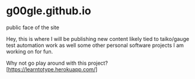 # g00gle.github.io
public face of the site

Hey, this is where I will be publishing new content likely tied to taiko/gauge test automation work as well some other personal software projects I am working on for fun.

Why not go play around with this project?
[https://learntotype.herokuapp.com/]
